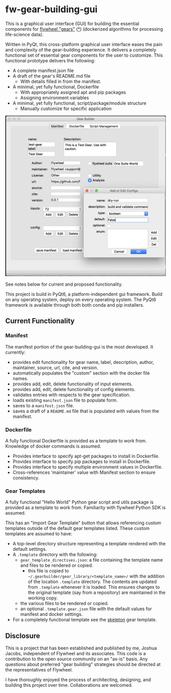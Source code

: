 # fw-gear-building-gui

This is a graphical user interface (GUI) for building the essential components for [flywheel "gears"](https://flywheel.io/gear-exchange/) ([*](#disclosure)) (dockerized algorithms for processing life-science data). 

Written in PyQt, this cross-platform graphical user interface eases the pain and complexity of the gear-building experience.  It delivers a completely functional set of essential gear components for the user to customize.  This functional prototype delivers the following:

* A complete manifest.json file
* A draft of the gear's README.md file
    - With details filled in from the manifest.
* A minimal, yet fully functional, Dockerfile
    - With appropriately assigned apt and pip packages
    - Assigning environment variables
* A minimal, yet fully functional, script/package/module structure
    - Manually customize for specific application

![Crude Ugly Prototype](Screenshot.png "Crude and Ugly Prototype of gear-builder-gui")

See notes below for current and proposed functionality.

This project is build in PyQt6, a platform-independent gui framework. Build on any operating system, deploy on every operating system. The PyQt6 framework is available through both both conda and pip installers.

## Current Functionality

### Manifest

The manifest portion of the gear-building-gui is the most developed.
It currently:

* provides edit functionality for gear name, label, description, author, maintainer, source, url, cite, and version.
* automatically populates the "custom" section with the docker file names.
* provides add, edit, delete functionality of input elements.
* provides add, edit, delete functionality of config elements.
* validates entries with respects to the gear specification.
* loads existing `manifest.json` file to populate form.
* saves to a `manifest.json` file.
* saves a draft of a `README.md` file that is populated with values from the manifest.

### Dockerfile

A fully functional Dockerfile is provided as a template to work from.  Knowledge of docker commands is assumed.

* Provides interface to specify apt-get packages to install in Dockerfile.
* Provides interface to specify pip packages to install in Dockerfile.
* Provides interface to specify multiple environment values in Dockerfile.
* Cross-references 'maintainer' value with Manifest section to ensure consistency.

### Gear Templates

A fully functional "Hello World" Python gear script and utils package is provided as a template to work from. Familiarity with flywheel Python SDK is assumed.

This has an "Import Gear Template" button that allows referencing custom templates outside of the default gear templates listed. These custom templates are assumed to have:

- A top-level directory structure representing a template rendered with the default settings.
- A `.template` directory with the following:
    - `gear_template_directives.json`: a file containing the template name and files to be rendered or copied.
        - this file is copied to `~/.gearbuilder/gear_library/<template_name>/` with the addition of the location `.template` directory. The contents are updated from `.template` whenever it is loaded. This ensures changes to the original template (say from a repository) are maintained in the working copy.
    - the various files to be rendered or copied.
    - an optional `.template.gear.json` file with the default values for manifest and docker settings.
- For a completely functional template see the [skeleton](https://gitlab.com/joshicola/skeleton/-/tree/templating) gear template.

## Disclosure
This is a project that has been established and published by me, Joshua Jacobs, independent of Flywheel and its associates. This code is a contribution to the open source community on an "as-is" basis. Any questions about preferred "gear building" strategies should be directed at the representatives of Flywheel.

I have thoroughly enjoyed the process of architecting, designing, and building this project over time. Collaborations are welcomed.
